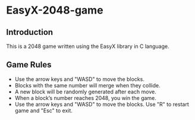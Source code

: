 # EasyX-2048-game

## Introduction

This is a 2048 game written using the EasyX library in C language.

## Game Rules

- Use the arrow keys and "WASD" to move the blocks.
- Blocks with the same number will merge when they collide.
- A new block will be randomly generated after each move.
- When a block’s number reaches 2048, you win the game.
- Use the arrow keys and "WASD" to move the blocks. Use "R" to restart game and "Esc" to exit.
